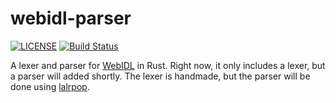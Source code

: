 # webidl-parser

[![LICENSE](https://img.shields.io/badge/license-MIT-blue.svg)](LICENSE)
[![Build Status](https://travis-ci.org/sgodwincs/webidl-parser.svg?branch=master)](https://travis-ci.org/sgodwincs/webidl-parser)

A lexer and parser for [WebIDL](https://heycam.github.io/webidl/) in Rust. Right now, it only includes a lexer, but a parser will added shortly. The lexer is handmade, but the parser will be done using [lalrpop](https://github.com/nikomatsakis/lalrpop).
